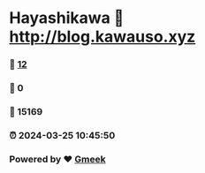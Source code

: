 # Hayashikawa :link: http://blog.kawauso.xyz 
### :page_facing_up: [12](http://blog.kawauso.xyz/tag.html) 
### :speech_balloon: 0 
### :hibiscus: 15169 
### :alarm_clock: 2024-03-25 10:45:50 
### Powered by :heart: [Gmeek](https://github.com/Meekdai/Gmeek)
